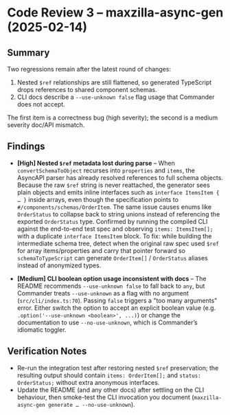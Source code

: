 # Code Review 3 – maxzilla-async-gen (2025-02-14)

## Summary

Two regressions remain after the latest round of changes:

1. Nested `$ref` relationships are still flattened, so generated TypeScript drops references to shared component schemas.
2. CLI docs describe a `--use-unknown false` flag usage that Commander does not accept.

The first item is a correctness bug (high severity); the second is a medium severity doc/API mismatch.

## Findings

- **[High] Nested `$ref` metadata lost during parse** – When `convertSchemaToObject` recurses into `properties` and `items`, the AsyncAPI parser has already resolved references to full schema objects. Because the raw `$ref` string is never reattached, the generator sees plain objects and emits inline interfaces such as `interface ItemsItem { … }` inside arrays, even though the specification points to `#/components/schemas/OrderItem`. The same issue causes enums like `OrderStatus` to collapse back to string unions instead of referencing the exported `OrderStatus` type. Confirmed by running the compiled CLI against the end-to-end test spec and observing `items: ItemsItem[];` with a duplicate `interface ItemsItem` block. To fix: while building the intermediate schema tree, detect when the original raw spec used `$ref` for array items/properties and carry that pointer forward so `schemaToTypeScript` can generate `OrderItem[]` / `OrderStatus` aliases instead of anonymized types.

- **[Medium] CLI boolean option usage inconsistent with docs** – The README recommends `--use-unknown false` to fall back to `any`, but Commander treats `--use-unknown` as a flag with no argument (`src/cli/index.ts:70`). Passing `false` triggers a "too many arguments" error. Either switch the option to accept an explicit boolean value (e.g. `.option('--use-unknown <boolean>', ...)`) or change the documentation to use `--no-use-unknown`, which is Commander’s idiomatic toggler.

## Verification Notes

- Re-run the integration test after restoring nested `$ref` preservation; the resulting output should contain `items: OrderItem[];` and `status: OrderStatus;` without extra anonymous interfaces.
- Update the README (and any other docs) after settling on the CLI behaviour, then smoke-test the CLI invocation you document (`maxzilla-async-gen generate … --no-use-unknown`).
